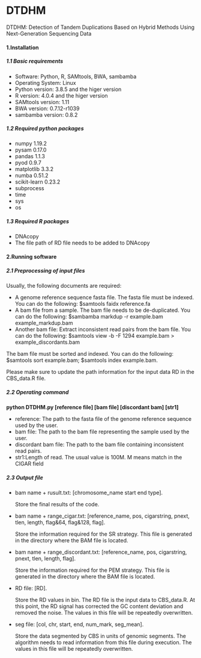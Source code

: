 # **DTDHM**

DTDHM: Detection of Tandem Duplications Based on Hybrid Methods Using Next-Generation Sequencing Data 

#### 1.Installation

##### 1.1 Basic requirements

- Software: Python, R, SAMtools, BWA, sambamba
- Operating System: Linux
- Python version: 3.8.5 and the higer version
- R version: 4.0.4 and the higer version
- SAMtools version: 1.11
- BWA version: 0.7.12-r1039 
- sambamba version: 0.8.2

##### 1.2 Required python packages

- numpy 1.19.2
- pysam 0.17.0
- pandas 1.1.3
- pyod 0.9.7
- matplotlib 3.3.2
- numba 0.51.2
- scikit-learn 0.23.2
- subprocess
- time
- sys
- os

##### 1.3 Required R packages

- DNAcopy
- The file path of RD file needs to be added to DNAcopy

#### 2.Running software

##### 2.1 Preprocessing of input files

Usually, the following documents are required:

- A genome reference sequence fasta file. The fasta file must be indexed. You can do the following: $samtools faidx reference.fa
- A bam file from a sample. 
  The bam file needs to be de-duplicated. You can do the following: $sambamba markdup -r example.bam example_markdup.bam
- Another bam file: Extract inconsistent read pairs from the bam file. You can do the following: $samtools view -b -F 1294 example.bam > example_discordants.bam

The bam file must be sorted and indexed. You can do the following: $samtools sort example.bam; $samtools index example.bam.

Please make sure to update the path information for the input data RD in the CBS_data.R file.

##### 2.2 Operating command

**python DTDHM.py [reference file] [bam file] [discordant bam] [str1]**

- reference: The path to the fasta file of the genome reference sequence used by the user.
- bam file: The path to the bam file representing the sample used by the user.
- discordant bam file: The path to the bam file containing inconsistent read pairs.
- str1:Length of read. The usual value is 100M. M means match in the CIGAR field

##### 2.3 Output file

- bam name + rusult.txt: [chromosome_name  start  end  type].
  
  Store the final results of the code.
  
- bam name + range_cigar.txt: [reference_name, pos, cigarstring, pnext, tlen, length, flag&64, flag&128, flag].
  
  Store the information required for the SR strategy. This file is generated in the directory where the BAM file is located.
  
- bam name + range_discordant.txt: [reference_name, pos, cigarstring, pnext, tlen, length, flag].
  
  Store the information required for the PEM strategy. This file is generated in the directory where the BAM file is located.

- RD file: [RD].
  
  Store the RD values in bin. The RD file is the input data to CBS_data.R. At this point, the RD signal has corrected the GC content deviation and removed the noise. The values in this file will be repeatedly overwritten.
  
- seg file: [col, chr, start, end, num_mark, seg_mean].
  
  Store the data segmented by CBS in units of genomic segments. The algorithm needs to read information from this file during execution. The values in this file will be repeatedly overwritten.
